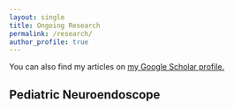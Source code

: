 ```yaml
---
layout: single
title: Ongoing Research
permalink: /research/
author_profile: true
---
```

You can also find my articles on <u><a href="{{author.googlescholar}}">my Google Scholar profile</a>.</u>

## Pediatric Neuroendoscope


